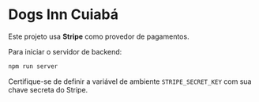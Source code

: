 # Dogs Inn Cuiabá

Este projeto usa **Stripe** como provedor de pagamentos.

Para iniciar o servidor de backend:

```bash
npm run server
```

Certifique-se de definir a variável de ambiente `STRIPE_SECRET_KEY` com sua chave secreta do Stripe.
